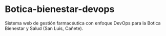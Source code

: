 # Botica-bienestar-devops
Sistema web de gestión farmacéutica con enfoque DevOps para la Botica Bienestar y Salud (San Luis, Cañete).
